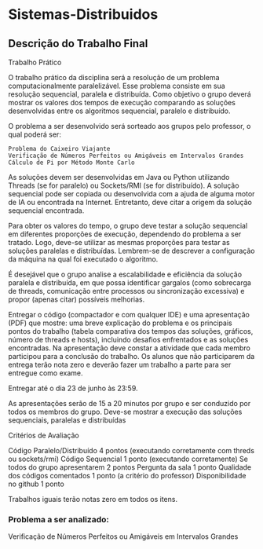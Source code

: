 # Sistemas-Distribuidos

## Descrição do Trabalho Final

Trabalho Prático

O trabalho prático da disciplina será a resolução de um problema computacionalmente paralelizável. Esse problema consiste em sua resolução sequencial, paralela e distribuída. Como objetivo o grupo deverá mostrar os valores dos tempos de execução comparando as soluções desenvolvidas entre os algoritmos sequencial, paralelo e distribuído.

O problema a ser desenvolvido será sorteado aos grupos pelo professor, o qual poderá ser:

    Problema do Caixeiro Viajante
    Verificação de Números Perfeitos ou Amigáveis em Intervalos Grandes
    Cálculo de Pi por Método Monte Carlo

As soluções devem ser desenvolvidas em Java ou Python utilizando Threads (se for paralelo) ou Sockets/RMI (se for distribuído). A solução sequencial pode ser copiada ou desenvolvida com a ajuda de alguma motor de IA ou encontrada na Internet. Entretanto, deve citar a origem da solução sequencial encontrada.

Para obter os valores do tempo, o grupo deve testar a solução sequencial em diferentes proporções de execução, dependendo do problema a ser tratado. Logo, deve-se utilizar as mesmas proporções para testar as soluções paralelas e distribuídas. Lembrem-se de descrever a configuração da máquina na qual foi executado o algoritmo.

É desejável que o grupo analise a escalabilidade e eficiência da solução paralela e distribuída, em que possa identificar gargalos (como sobrecarga de threads, comunicação entre processos ou sincronização excessiva) e propor (apenas citar) possíveis melhorias. 

Entregar o código (compactador e com qualquer IDE) e uma apresentação (PDF) que mostre: uma breve explicação do problema e os principais pontos do trabalho (tabela comparativa dos tempos das soluções, gráficos, número de threads e hosts), incluindo desafios enfrentados e as soluções encontradas. Na apresentação deve constar a atividade que cada membro participou para a conclusão do trabalho. Os alunos que não participarem da entrega terão nota zero e deverão fazer um trabalho a parte para ser entregue como exame.

Entregar até o dia 23 de junho às 23:59.

As apresentações serão de 15 a 20 minutos por grupo e ser conduzido por todos os membros do grupo. Deve-se mostrar a execução das soluções sequenciais, paralelas e distribuídas

Critérios de Avaliação

Código Paralelo/Distribuído 4 pontos (executando corretamente com threds ou sockets/rmi)
Código Sequencial 1 ponto (executando corretamente)
Se todos do grupo apresentarem 2 pontos
Pergunta da sala 1 ponto
Qualidade dos códigos comentados 1 ponto (a critério do professor)
Disponibilidade no github 1 ponto

Trabalhos iguais terão notas zero em todos os itens.

### Problema a ser analizado:
Verificação de Números Perfeitos ou Amigáveis em Intervalos Grandes
